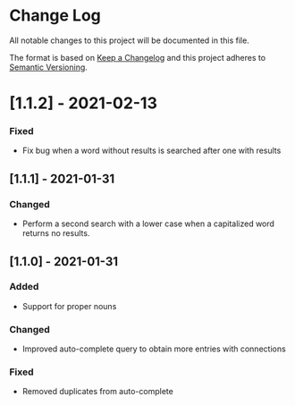 
# Change Log
All notable changes to this project will be documented in this file.
 
The format is based on [Keep a Changelog](http://keepachangelog.com/)
and this project adheres to [Semantic Versioning](http://semver.org/).

# [1.1.2] - 2021-02-13
### Fixed
- Fix bug when a word without results is searched after one with results
 
## [1.1.1] - 2021-01-31
### Changed
- Perform a second search with a lower case when a capitalized word returns no results.

## [1.1.0] - 2021-01-31
### Added
- Support for proper nouns
 
### Changed
- Improved auto-complete query to obtain more entries with connections
 
### Fixed
- Removed duplicates from auto-complete
 